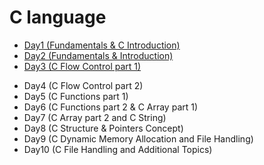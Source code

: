 # C language
* <a href="https://github.com/Dheeraj2002kumar/Foundation-Language/tree/main/C%20language/Day1">Day1  (Fundamentals & C Introduction)</a>
* <a href="https://github.com/Dheeraj2002kumar/Foundation-Language/tree/main/C%20language/Day2">Day2 (Fundamentals & Introduction)</a>
* <a href="">Day3 (C Flow Control part 1)</a>
- Day4 (C Flow Control part 2)
- Day5 (C Functions part 1)
- Day6 (C Functions part 2 & C Array part 1)
- Day7 (C Array part 2 and C String)
- Day8 (C Structure & Pointers Concept)
- Day9 (C Dynamic Memory Allocation and File Handling)
- Day10 (C File Handling and Additional Topics)
